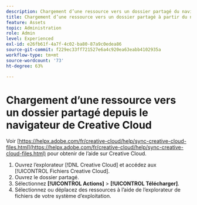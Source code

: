 ```yaml
---
description: Chargement d’une ressource vers un dossier partagé du navigateur du Creative Cloud vers l’Experience Cloud.
title: Chargement d’une ressource vers un dossier partagé à partir du navigateur du Creative Cloud
feature: Assets
topic: Administration
role: Admin
level: Experienced
exl-id: e26fb61f-4a7f-4c02-ba80-87a9c0edea86
source-git-commit: f229ec33ff721527e6a4c920ea63eabb4102935a
workflow-type: tm+mt
source-wordcount: '73'
ht-degree: 63%

---
```


# Chargement d’une ressource vers un dossier partagé depuis le navigateur de Creative Cloud

Voir [https://helpx.adobe.com/fr/creative-cloud/help/sync-creative-cloud-files.html](https://helpx.adobe.com/fr/creative-cloud/help/sync-creative-cloud-files.html) pour obtenir de l’aide sur Creative Cloud.

1. Ouvrez l’explorateur [!DNL Creative Cloud] et accédez aux [!UICONTROL Fichiers Creative Cloud].
1. Ouvrez le dossier partagé.
1. Sélectionnez **[!UICONTROL Actions]** > **[!UICONTROL Télécharger]**.
1. Sélectionnez ou déplacez des ressources à l’aide de l’explorateur de fichiers de votre système d’exploitation.

